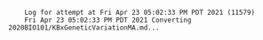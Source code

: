         Log for attempt at Fri Apr 23 05:02:33 PM PDT 2021 (11579)
        Fri Apr 23 05:02:33 PM PDT 2021 Converting 2020BIO101/KBxGeneticVariationMA.md...
